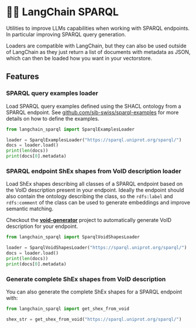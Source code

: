# 🦜✨ LangChain SPARQL

Utilities to improve LLMs capabilities when working with SPARQL endpoints. In particular improving SPARQL query generation.

Loaders are compatible with LangChain, but they can also be used outside of LangChain as they just return a list of documents with metadata as JSON, which can then be loaded how you want in your vectorstore.

## Features

### SPARQL query examples loader

Load SPARQL query examples defined using the SHACL ontology from a SPARQL endpoint. See [github.com/sib-swiss/sparql-examples](https://github.com/sib-swiss/sparql-examples) for more details on how to define the examples.

```python
from langchain_sparql import SparqlExamplesLoader

loader = SparqlExamplesLoader("https://sparql.uniprot.org/sparql/")
docs = loader.load()
print(len(docs))
print(docs[0].metadata)
```

### SPARQL endpoint ShEx shapes from VoID description loader

Load ShEx shapes describing all classes of a SPARQL endpoint based on the VoID description present in your endpoint. Ideally the endpoint should also contain the ontology describing the class, so the `rdfs:label` and `rdfs:comment` of the class can be used to generate embeddings and improve semantic matching.

Checkout the **[void-generator](https://github.com/JervenBolleman/void-generator)** project to automatically generate VoID description for your endpoint.

```python
from langchain_sparql import SparqlVoidShapesLoader

loader = SparqlVoidShapesLoader("https://sparql.uniprot.org/sparql/")
docs = loader.load()
print(len(docs))
print(docs[0].metadata)
```

### Generate complete ShEx shapes from VoID description

You can also generate the complete ShEx shapes for a SPARQL endpoint with:

```python
from langchain_sparql import get_shex_from_void

shex_str = get_shex_from_void("https://sparql.uniprot.org/sparql/")
```

